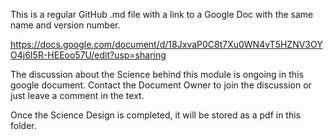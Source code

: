 This is a regular GitHub .md file with a link to a Google Doc with the same name and version number. 

https://docs.google.com/document/d/18JxvaP0C8t7Xu0WN4vT5HZNV3OYO4j6I5R-HEEoo57U/edit?usp=sharing

The discussion about the Science behind this module is ongoing in this google document. Contact the Document Owner to join the discussion or just leave a comment in the text.

Once the Science Design is completed, it will be stored as a pdf in this folder.

